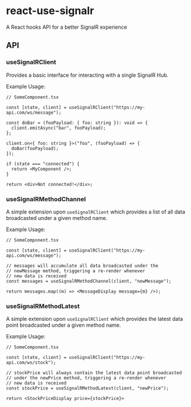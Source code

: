 # react-use-signalr

A React hooks API for a better SignalR experience

## API

### useSignalRClient

Provides a basic interface for interacting with a single SignalR Hub.

Example Usage:

```tsx
// SomeComponent.tsx

const [state, client] = useSignalRClient("https://my-api.com/ws/message");

const doBar = (fooPayload: { foo: string }): void => {
  client.emitAsync("bar", fooPayload);
};

client.on<{ foo: string }>("foo", (fooPayload) => {
  doBar(fooPayload);
});

if (state === "connected") {
  return <MyComponent />;
}

return <div>Not connected!</div>;
```

### useSignalRMethodChannel

A simple extension upon `useSignalRClient` which provides a list of all data broadcasted under a given method name.

Example Usage:

```tsx
// SomeComponent.tsx

const [state, client] = useSignalRClient("https://my-api.com/ws/message");

// messages will accumulate all data broadcasted under the
// newMessage method, triggering a re-render whenever
// new data is received
const messages = useSignalRMethodChannel(client, "newMessage");

return messages.map((m) => <MessageDisplay message={m} />);
```

### useSignalRMethodLatest

A simple extension upon `useSignalRClient` which provides the latest data point broadcasted under a given method name.

Example Usage:

```tsx
// SomeComponent.tsx

const [state, client] = useSignalRClient("https://my-api.com/ws/stock");

// stockPrice will always contain the latest data point broadcasted
// under the newPrice method, triggering a re-render whenever
// new data is received
const stockPrice = useSignalRMethodLatest(client, "newPrice");

return <StockPriceDisplay price={stockPrice}>
```
